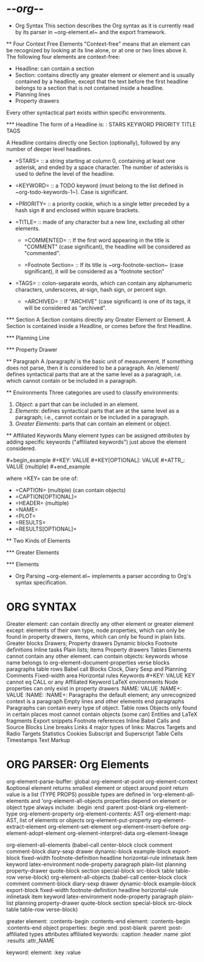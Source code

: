 # -*-org-*-

* Org Syntax
This section describes  the Org syntax as it is  currently read by its
parser in ~org-element.el~ and the export framework.

** Four Context Free Elements
"Context-free" means that  an element can be recognized  by looking at
its  line   alone,  or  at   one  or   two  lines  above   it.   The
following four elements are context-free:

- Headline: can  contain a section
- Section: contains  directly any  greater element  or element  and is
  usually contained  by a  headline, except that  the text  before the
  first headline belongs  to a section that is not  contained inside a
  headline.
- Planning lines
- Property drawers

Every other syntactical part exists within specific environments.

*** Headline
The form of a Headline is:
: STARS KEYWORD PRIORITY TITLE TAGS

A Headline contains directly one Section (optionally), followed by any
number  of deeper  level headlines.

- =STARS= ::  a string starting at  column 0, containing at  least one
  asterisk, and ended  by a space character.  The  number of asterisks
  is used to define the level of the headline.

- =KEYWORD= ::  a TODO  keyword (must  belong to  the list  defined in
  ~org-todo-keywords-1~).  Case is significant.

- =PRIORITY= :: a  priority cookie, which is a  single letter preceded
  by a hash sign # and enclosed within square brackets.

- =TITLE= :: made of any character but a new line, excluding all other
  elements.

  - =COMMENTED=    ::   If the  first word appearing  in the  title is
    "COMMENT" (case  significant), the headline will  be considered as
    "commented".

  - =Footnote   Section= ::   If its  title is  ~org-footnote-section~
    (case significant), it will be considered as a “footnote section”

- =TAGS= ::  colon-separate words, which can  contain any alphanumeric
  characters, underscores, at-sign, hash sign, or percent sign.

  - =ARCHIVED=   ::   If "ARCHIVE"  (case significant)  is one  of its
    tags, it will be considered as “archived”.

*** Section
A Section contains directly any Greater Element or Element.  A Section
is contained inside a Headline, or comes before the first Headline.

*** Planning Line

*** Property Drawer

** Paragraph
A /paragraph/ is the basic unit  of measurement. If something does not
parse, then it is considered to  be a paragraph.  An /element/ defines
syntactical  parts  that  are  at  the  same  level  as  a  paragraph,
i.e. which cannot contain or be included in a paragraph.

** Environments
Three categories are used to classify environments:

1. *Object*:  a part that  can be included  in an element.
2. *Elements*: defines syntactical parts that are at the same level as a
   paragraph; i.e., cannot contain or be included in a paragraph.
3. *Greater Elements*: parts that can contain an element or object.

** Affiliated Keywords
Many element  types can  be assigned  *attributes* by  adding specific
keywords ("affiliated keywords") just above the element considered.

#+begin_example
#+KEY: VALUE
#+KEY[OPTIONAL]: VALUE
#+ATTR_<BACKEND>: VALUE (multiple)
#+end_example

where =KEY= can be one of:

- =CAPTION= (multiple) (can contain objects)
- =CAPTION[OPTIONAL]=
- =HEADER= (multiple)
- =NAME=
- =PLOT=
- =RESULTS=
- =RESULTS[OPTIONAL]=

** Two Kinds of Elements

*** Greater Elements

*** Elements

* Org Parsing
~org-element.el~ implements a parser according to Org's syntax specification.

ORG SYNTAX
==========

Greater element: can contain directly any other element or greater element except:
	elements of their own type,
	node properties, which can only be found in property drawers,
	items, which can only be found in plain lists.
	Greater blocks
	Drawers; Property drawers
	Dynamic blocks
	Footnote definitions
	Inline tasks
	Plain lists; items
	Property drawers
	Tables
Elements
	cannot contain any other element.
	can contain objects:
		keywords whose name belongs to org-element-document-properties
		verse blocks
		paragraphs
		table rows
	Babel call
	Blocks
	Clock, Diary Sexp and Planning
	Comments
	Fixed-width area
	Horizontal rules
	Keywords
		#+KEY: VALUE
			KEY cannot eq CALL or any Affiliated Keyword
	LaTeX environments
	Node properties
		can only exist in property drawers
		:NAME: VALUE
		:NAME+: VALUE
		:NAME:
		:NAME+:
	Paragraphs
		the default element; any unrecognized context is a paragraph
		Empty lines and other elements end paragraphs
		Paragraphs can contain every type of object.
	Table rows
Objects
	only found in certain places
	most cannot contain objects (some can)
	Entities and LaTeX fragments
	Export snippets
	Footnote references
	Inline Babel Calls and Source Blocks
	Line breaks
	Links
		4 major types of links:
	Macros
	Targets and Radio Targets
	Statistics Cookies
	Subscript and Superscript
	Table Cells
	Timestamps
	Text Markup

ORG PARSER: Org Elements
========================
org-element-parse-buffer: global
org-element-at-point
org-element-context &optional element
	returns smallest element or object around point
	return value is a list (TYPE PROPS)
	possible types are defined in 'org-element-all-elements and
				      'org-element-all-objects
	properties depend on element or object type
		always include:
			:begin :end :parent :post-blank
org-element-type
org-element-property
org-element-contents: AST
org-element-map: AST, list of elements or objects
org-element-put-property
org-element-extract-element
org-element-set-element
org-element-insert-before
org-element-adopt-element
org-element-interpret-data
org-element-lineage

org-element-all-elements
 (babel-call center-block clock comment comment-block diary-sexp drawer dynamic-block example-block export-block fixed-width footnote-definition headline horizontal-rule inlinetask item keyword latex-environment node-property paragraph plain-list planning property-drawer quote-block section special-block src-block table table-row verse-block)
org-element-all-objects
 (babel-call center-block clock comment comment-block diary-sexp drawer dynamic-block example-block export-block fixed-width footnote-definition headline horizontal-rule inlinetask item keyword latex-environment node-property paragraph plain-list planning property-drawer quote-block section special-block src-block table table-row verse-block)

greater element: :contents-begin :contents-end
element: :contents-begin :contents-end
object
properties: :begin :end :post-blank :parent :post-affiliated
types
attributes
affiliated keywords: :caption :header :name :plot :results :attr_NAME

keyword: element: :key :value
